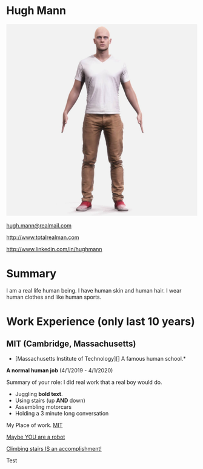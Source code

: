 # Hugh Mann

![Me](human-man-scan-190m-01.jpg)

hugh.mann@realmail.com

http://www.totalrealman.com

http://www.linkedin.com/in/hughmann

# Summary

I am a real life human being. I have human skin and human hair.
I wear human clothes and like human sports.

# Work Experience (only last 10 years)
## MIT (Cambridge, Massachusetts)

* [Massachusetts Institute of Technology][] A famous human school.*

**A normal human job** (4/1/2019 - 4/1/2020)

Summary of your role:
I did real work that a real boy would do.
* Juggling **bold text**.
* Using stairs (up **AND** down)
* Assembling motorcars
* Holding a 3 minute long conversation


My Place of work.
[MIT](http://www.MIT.edu)

[Maybe YOU are a robot](http://www.captcha.net/)

[Climbing stairs IS an accomplishment!](https://metro.co.uk/2018/02/26/climbing-stairs-always-killer-no-matter-fit-7342131/)

Test
